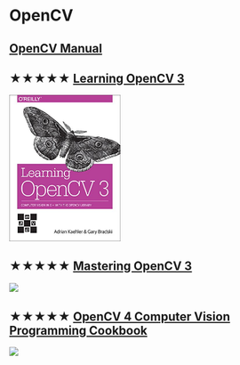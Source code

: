 # OpenCV

## [OpenCV Manual](http://docs.opencv.org)

## ★★★★★ [Learning OpenCV 3](resources/9781491937990.md)
[<img src="covers/9781491937990.jpg" width="200"/>](resources/9781491937990.md)

## ★★★★★ [Mastering OpenCV 3](resources/9781786467171.md)
[<img src="covers/9781786467171.jpg" width="200"/>](resources/9781786467171.md)

## ★★★★★ [OpenCV 4 Computer Vision Programming Cookbook](resources/9781789340723.md)
[<img src="covers/9781789340723.jpg" width="200"/>](resources/9781789340723.md)


